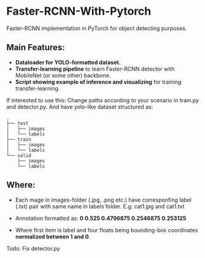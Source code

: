 # Faster-RCNN-With-Pytorch

Faster-RCNN implementation in PyTorch for object detecting purposes.

## Main Features:

- **Dataloader for YOLO-formatted dataset.**
- **Transfer-learning pipeline** to learn Faster-RCNN detector with MobileNet (or some other) backbone.
- **Script showing example of inference and visualizing** for training transfer-learning.

If interested to use this:
Change paths according to your scenario in train.py and detector.py.
And have yolo-like dataset structured as:

```
.
├── test
│   ├── images
│   └── labels
├── train
│   ├── images
│   └── labels
└── valid
    ├── images
    └── labels
```

## Where:

- Each mage in images-folder (.jpg, .png etc.) have corresponfing label (.txt) pair with same name in labels folder.
E.g: cat1.jpg and cat1.txt

- Annotation formatted as: **0 0.525 0.4796875 0.2546875 0.253125**
- Where first item is label and four floats being bounding-box coordinates **normalized between 1 and 0**. 

Todo: Fix detector.py

